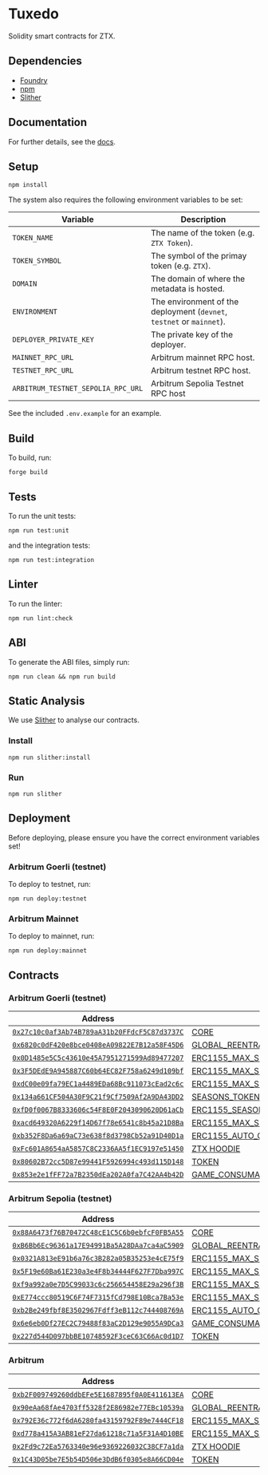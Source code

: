 # Tuxedo

Solidity smart contracts for ZTX.

## Dependencies

- [Foundry](https://github.com/foundry-rs/foundry)
- [npm](https://docs.npmjs.com/getting-started)
- [Slither](https://github.com/crytic/slither)

## Documentation

For further details, see the [docs](./doc/contracts).

## Setup

```console
npm install
```

The system also requires the following environment variables to be set:

| Variable               | Description                                                           |
|------------------------|-----------------------------------------------------------------------|
| `TOKEN_NAME`           | The name of the token (e.g. `ZTX Token`).                             |
| `TOKEN_SYMBOL`         | The symbol of the primay token (e.g. `ZTX`).                          |
| `DOMAIN`               | The domain of where the metadata is hosted.                           |
| `ENVIRONMENT`          | The environment of the deployment (`devnet`, `testnet` or `mainnet`). |
| `DEPLOYER_PRIVATE_KEY` | The private key of the deployer.                                      |
| `MAINNET_RPC_URL`      | Arbitrum mainnet RPC host.                                            |
| `TESTNET_RPC_URL`      | Arbitrum testnet RPC host.                                            |
| `ARBITRUM_TESTNET_SEPOLIA_RPC_URL` | Arbitrum Sepolia Testnet RPC host                         |

See the included `.env.example` for an example.

## Build

To build, run:

```console
forge build
```

## Tests

To run the unit tests:

```console
npm run test:unit
```

and the integration tests:

```console
npm run test:integration
```

## Linter

To run the linter:

```console
npm run lint:check
```

## ABI

To generate the ABI files, simply run:

```console
npm run clean && npm run build
```

## Static Analysis

We use [Slither](https://github.com/crytic/slither) to analyse our contracts.

### Install

```console
npm run slither:install
```

### Run

```console
npm run slither
```

## Deployment

Before deploying, please ensure you have the correct environment variables set!

### Arbitrum Goerli (testnet)

To deploy to testnet, run:

```console
npm run deploy:testnet
```

### Arbitrum Mainnet

To deploy to mainnet, run:

```console
npm run deploy:mainnet
```

## Contracts

### Arbitrum Goerli (testnet)

| Address                                                                                                                       | Contract                                                                           | ABI                                                                                           |
|-------------------------------------------------------------------------------------------------------------------------------|------------------------------------------------------------------------------------|-----------------------------------------------------------------------------------------------|
| [`0x27c10c0af3Ab74B789aA31b20FFdcF5C87d3737C`](https://goerli.arbiscan.io/address/0x27c10c0af3Ab74B789aA31b20FFdcF5C87d3737C) | [CORE](./src/core/Core.sol)                                                        | [Core.abi.json](./dist/v1.0.0-rc.2/abi/Core.abi.json)                                         |
| [`0x6820c0dF420e8bce0408eA09822E7B12a58F45D6`](https://goerli.arbiscan.io/address/0x6820c0dF420e8bce0408eA09822E7B12a58F45D6) | [GLOBAL_REENTRANCY_LOCK](./src/core/GlobalReentrancyLock.sol)                      | [GlobalReentrancyLock.abi.json](./dist/v1.0.0-rc.2/abi/GlobalReentrancyLock.abi.json)         |
| [`0x0D1485e5C5c43610e45A7951271599Ad89477207`](https://goerli.arbiscan.io/address/0x0D1485e5C5c43610e45A7951271599Ad89477207) | [ERC1155_MAX_SUPPLY_MINTABLE_WEARABLES](./src/nfts/ERC1155MaxSupplyMintable.sol)   | [ERC1155MaxSupplyMintable.abi.json](./dist/v1.0.0-rc.2/abi/ERC1155MaxSupplyMintable.abi.json) |
| [`0x3F5DEdE9A945887C60b64EC82F758a6249d109bf`](https://goerli.arbiscan.io/address/0x3F5DEdE9A945887C60b64EC82F758a6249d109bf) | [ERC1155_MAX_SUPPLY_MINTABLE_CONSUMABLES](./src/nfts/ERC1155MaxSupplyMintable.sol) | [ERC1155MaxSupplyMintable.abi.json](./dist/v1.0.0-rc.2/abi/ERC1155MaxSupplyMintable.abi.json) |
| [`0xdC00e09fa79EC1a4489EDa68Bc911073cEad2c6c`](https://goerli.arbiscan.io/address/0xdC00e09fa79EC1a4489EDa68Bc911073cEad2c6c) | [ERC1155_MAX_SUPPLY_MINTABLE_PLACEABLES](./src/nfts/ERC1155MaxSupplyMintable.sol)  | [ERC1155MaxSupplyMintable.abi.json](./dist/v1.0.0-rc.2/abi/ERC1155MaxSupplyMintable.abi.json) |
| [`0x134a661CF504A30F9C21f9Cf7509Af2A9DA43DD2`](https://goerli.arbiscan.io/address/0x134a661CF504A30F9C21f9Cf7509Af2A9DA43DD2) | [SEASONS_TOKEN_ID_REGISTRY](./src/nfts/seasons/SeasonsTokenIdRegistry.sol)         | [SeasonsTokenIdRegistry.abi.json](./dist/v1.0.0-rc.2/abi/SeasonsTokenIdRegistry.abi.json)     |
| [`0xfD0f0067B8333606c54F8E0F2043090620D61aCb`](https://goerli.arbiscan.io/address/0xfD0f0067B8333606c54F8E0F2043090620D61aCb) | [ERC1155_SEASON_ONE](./src/nfts/seasons/ERC1155SeasonOne.sol)                      | [ERC1155AdminMinter.abi.json](./dist/v1.0.0-rc.2/abi/ERC1155SeasonOne.abi.json)               |
| [`0xacd649320A6229f14D67f78e6541c8b45a21D8Ba`](https://goerli.arbiscan.io/address/0xacd649320A6229f14D67f78e6541c8b45a21D8Ba) | [ERC1155_MAX_SUPPLY_ADMIN_MINTER](./src/nfts/ERC1155AdminMinter.sol)               | [ERC1155AdminMinter.abi.json](./dist/v1.0.0-rc.2/abi/ERC1155AdminMinter.abi.json)             |
| [`0xb352F8Da6a69aC73e638f8d3798Cb52a91D40D1a`](https://goerli.arbiscan.io/address/0xb352F8Da6a69aC73e638f8d3798Cb52a91D40D1a) | [ERC1155_AUTO_GRAPH_MINTER](./src/nfts/ERC1155AutoGraphMinter.sol)                 | [ERC1155AutoGraphMinter.abi.json](./dist/v1.0.0-rc.2/abi/ERC1155AutoGraphMinter.abi.json)     |
| [`0xFc601A8654aA5857C8C2336AA5f1EC9197e51450`](https://goerli.arbiscan.io/address/0xFc601A8654aA5857C8C2336AA5f1EC9197e51450) | [ZTX HOODIE](./src/nfts/ERC721ZepetoUA.sol)                                        | [ERC721ZepetoUA.abi.json](./dist/v1.0.0-rc.2/abi/ERC721ZepetoUA.abi.json)                     |
| [`0x80602B72cc5D87e99441F5926994c493d115D148`](https://goerli.arbiscan.io/address/0x80602B72cc5D87e99441F5926994c493d115D148) | [TOKEN](./src/token/Token.sol)                                                     | [Token.abi.json](./dist/v1.0.0-rc.2/abi/Token.abi.json)                                       |
| [`0x853e2e1fFF72a7B2350dEa202A0fa7C42AA4b42D`](https://goerli.arbiscan.io/address/0x853e2e1fFF72a7B2350dEa202A0fa7C42AA4b42D) | [GAME_CONSUMABLE](./src/game/GameConsumer.sol)                                     | [GameConsumer.abi.json](./dist/v1.0.0-rc.2/abi/GameConsumer.abi.json)                         |

### Arbitrum Sepolia (testnet)

| Address                                                                                                                                 | Contract                                                                           | ABI                                                                                           |
|-----------------------------------------------------------------------------------------------------------------------------------------|------------------------------------------------------------------------------------|-----------------------------------------------------------------------------------------------|
| [`0x88A6473f76B70472C48cE1C5C6b0ebfcF0FB5A55`](https://sepolia-explorer.arbitrum.io/address/0x88A6473f76B70472C48cE1C5C6b0ebfcF0FB5A55) | [CORE](./src/core/Core.sol)                                                        | [Core.abi.json](./dist/v1.0.2-rc.1/abi/Core.abi.json)                                         |
| [`0xB6Bb6Ec96361a17E94991Ba5A28DAa7ca4aC5909`](https://sepolia-explorer.arbitrum.io/address/0xB6Bb6Ec96361a17E94991Ba5A28DAa7ca4aC5909) | [GLOBAL_REENTRANCY_LOCK](./src/utils/GlobalReentrancyLock.sol)                     | [GlobalReentrancyLock.abi.json](./dist/v1.0.2-rc.1/abi/GlobalReentrancyLock.abi.json)         |
| [`0x0321A813eE91b6a76c3B282a05B35253e4cE75f9`](https://sepolia-explorer.arbitrum.io/address/0x0321A813eE91b6a76c3B282a05B35253e4cE75f9) | [ERC1155_MAX_SUPPLY_MINTABLE_WEARABLES](./src/nfts/ERC1155MaxSupplyMintable.sol)   | [ERC1155MaxSupplyMintable.abi.json](./dist/v1.0.2-rc.1/abi/ERC1155MaxSupplyMintable.abi.json) |
| [`0x5F19e60Ba61E230a3e4F8b34444F627F7Dba997C`](https://sepolia-explorer.arbitrum.io/address/0x5F19e60Ba61E230a3e4F8b34444F627F7Dba997C) | [ERC1155_MAX_SUPPLY_MINTABLE_CONSUMABLES](./src/nfts/ERC1155MaxSupplyMintable.sol) | [ERC1155MaxSupplyMintable.abi.json](./dist/v1.0.2-rc.1/abi/ERC1155MaxSupplyMintable.abi.json) |
| [`0xf9a992a0e7D5C99033c6c256654458E29a296f3B`](https://sepolia-explorer.arbitrum.io/address/0xf9a992a0e7D5C99033c6c256654458E29a296f3B) | [ERC1155_MAX_SUPPLY_MINTABLE_PLACEABLES](./src/nfts/ERC1155MaxSupplyMintable.sol)  | [ERC1155MaxSupplyMintable.abi.json](./dist/v1.0.2-rc.1/abi/ERC1155MaxSupplyMintable.abi.json) |
| [`0xE774ccc80519C6F74F7315fCd798E10Bca7Ba53e`](https://sepolia-explorer.arbitrum.io/address/0xE774ccc80519C6F74F7315fCd798E10Bca7Ba53e) | [ERC1155_MAX_SUPPLY_ADMIN_MINTABLE](./src/nfts/ERC1155AdminMinter.sol)             | [ERC1155AdminMinter.abi.json](./dist/v1.0.2-rc.1/abi/ERC1155AdminMinter.abi.json)             |
| [`0xb2Be249fbf8E3502967Fdff3eB112c744408769A`](https://sepolia-explorer.arbitrum.io/address/0xb2Be249fbf8E3502967Fdff3eB112c744408769A) | [ERC1155_AUTO_GRAPH_MINTER](./src/nfts/ERC1155AutoGraphMinter.sol)                 | [ERC1155AutoGraphMinter.abi.json](./dist/v1.0.2-rc.1/abi/ERC1155AutoGraphMinter.abi.json)     |
| [`0x6e6eb0Df27EC2C79488f83aC2D129e9055A9DCa3`](https://sepolia-explorer.arbitrum.io/address/0x6e6eb0Df27EC2C79488f83aC2D129e9055A9DCa3) | [GAME_CONSUMABLE](./src/game/GameConsumer.sol)                                     | [GameConsumer.abi.json](./dist/v1.0.2-rc.1/abi/GameConsumer.abi.json)                         |
| [`0x227d544D097bbBE10748592F3ceC63C66Ac0d1D7`](https://sepolia-explorer.arbitrum.io/address/0x227d544D097bbBE10748592F3ceC63C66Ac0d1D7) | [TOKEN](./src/token/Token.sol)                                                     | [Token.abi.json](./dist/v1.0.2-rc.1/abi/Token.abi.json)                                       |

### Arbitrum

| Address                                                                                                                | Contract                                                                         | ABI                                                                                      |
|------------------------------------------------------------------------------------------------------------------------|----------------------------------------------------------------------------------|------------------------------------------------------------------------------------------|
| [`0xb2F009749260ddbEFe5E1687895f0A0E411613EA`](https://arbiscan.io/address/0xb2F009749260ddbEFe5E1687895f0A0E411613EA) | [CORE](./src/core/Core.sol)                                                      | [Core.abi.json](./dist/v1.0.1/abi/Core.abi.json)                                         |
| [`0x90eAa68fAe4703ff5328f2E86982e77EBc10539a`](https://arbiscan.io/address/0x90eAa68fAe4703ff5328f2E86982e77EBc10539a) | [GLOBAL_REENTRANCY_LOCK](./src/utils/GlobalReentrancyLock.sol)                   | [GlobalReentrancyLock.abi.json](./dist/v1.0.1/abi/GlobalReentrancyLock.abi.json)         |
| [`0x792E36c772f6dA6280fa43159792F89e7444CF18`](https://arbiscan.io/address/0x792E36c772f6dA6280fa43159792F89e7444CF18) | [ERC1155_MAX_SUPPLY_MINTABLE_WEARABLES](./src/nfts/ERC1155MaxSupplyMintable.sol) | [ERC1155MaxSupplyMintable.abi.json](./dist/v1.0.1/abi/ERC1155MaxSupplyMintable.abi.json) |
| [`0xd778a415A3AB81eF27da61218c71a5F31A4D10BE`](https://arbiscan.io/address/0xd778a415A3AB81eF27da61218c71a5F31A4D10BE) | [ERC1155_MAX_SUPPLY_ADMIN_MINTABLE](./src/nfts/ERC1155AdminMinter.sol)           | [ERC1155AdminMinter.abi.json](./dist/v1.0.1/abi/ERC1155AdminMinter.abi.json)             |
| [`0x2Fd9c72Ea5763340e96e9369226032C38CF7a1da`](https://arbiscan.io/address/0x2Fd9c72Ea5763340e96e9369226032C38CF7a1da) | [ZTX HOODIE](./src/nfts/ERC721ZepetoUA.sol)                                      | [ERC721ZepetoUA.abi.json](./dist/v1.0.1/abi/ERC721ZepetoUA.abi.json)                     |
| [`0x1C43D05be7E5b54D506e3DdB6f0305e8A66CD04e`](https://arbiscan.io/address/0x1C43D05be7E5b54D506e3DdB6f0305e8A66CD04e) | [TOKEN](./src/token/Token.sol)                                                   | [Token.abi.json](./dist/v1.0.1/abi/Token.abi.json)                                       |
